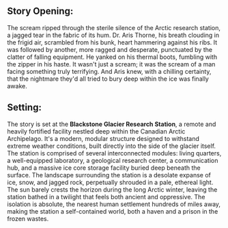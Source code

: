 ## Story Opening:

The scream ripped through the sterile silence of the Arctic research station, a jagged tear in the fabric of its hum. Dr. Aris Thorne, his breath clouding in the frigid air, scrambled from his bunk, heart hammering against his ribs. It was followed by another, more ragged and desperate, punctuated by the clatter of falling equipment. He yanked on his thermal boots, fumbling with the zipper in his haste. It wasn't just a scream; it was the scream of a man facing something truly terrifying. And Aris knew, with a chilling certainty, that the nightmare they'd all tried to bury deep within the ice was finally awake.

## Setting:

The story is set at the **Blackstone Glacier Research Station**, a remote and heavily fortified facility nestled deep within the Canadian Arctic Archipelago. It's a modern, modular structure designed to withstand extreme weather conditions, built directly into the side of the glacier itself. The station is comprised of several interconnected modules: living quarters, a well-equipped laboratory, a geological research center, a communication hub, and a massive ice core storage facility buried deep beneath the surface. The landscape surrounding the station is a desolate expanse of ice, snow, and jagged rock, perpetually shrouded in a pale, ethereal light. The sun barely crests the horizon during the long Arctic winter, leaving the station bathed in a twilight that feels both ancient and oppressive. The isolation is absolute, the nearest human settlement hundreds of miles away, making the station a self-contained world, both a haven and a prison in the frozen wastes.
